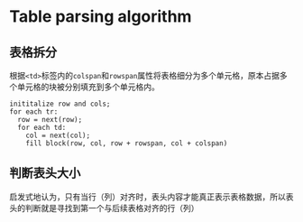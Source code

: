 # Table parsing algorithm
## 表格拆分
根据`<td>`标签内的`colspan`和`rowspan`属性将表格细分为多个单元格，原本占据多个单元格的块被分别填充到多个单元格内。
```
inititalize row and cols;
for each tr:
  row = next(row);
  for each td:
    col = next(col);
    fill block(row, col, row + rowspan, col + colspan)
```
## 判断表头大小
启发式地认为，只有当行（列）对齐时，表头内容才能真正表示表格数据，所以表头的判断就是寻找到第一个与后续表格对齐的行（列）

